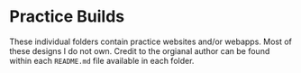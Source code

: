 # Practice Builds

These individual folders contain practice websites and/or webapps. Most of these designs I do not own. Credit to the orgianal author can be found within each `README.md` file available in each folder.